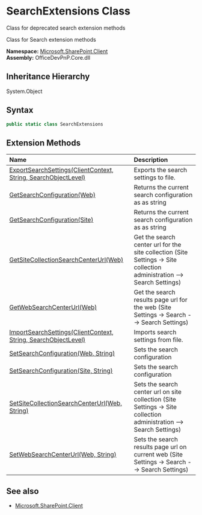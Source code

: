 # SearchExtensions Class
 Class for deprecated search extension methods 

 Class for Search extension methods   

**Namespace:** [Microsoft.SharePoint.Client](Microsoft.SharePoint.Client.md)  
**Assembly:** OfficeDevPnP.Core.dll  
## Inheritance Hierarchy
System.Object  
## Syntax
```C#
public static class SearchExtensions
```
## Extension Methods
|**Name**|**Description**|
|:-----|:-----|
| [ExportSearchSettings(ClientContext, String, SearchObjectLevel)](Microsoft.SharePoint.Client.SearchExtensions.bce58149.md) | Exports the search settings to file.
| [GetSearchConfiguration(Web)](Microsoft.SharePoint.Client.SearchExtensions.774cceac.md) | Returns the current search configuration as as string
| [GetSearchConfiguration(Site)](Microsoft.SharePoint.Client.SearchExtensions.6415fc2a.md) | Returns the current search configuration as as string
| [GetSiteCollectionSearchCenterUrl(Web)](Microsoft.SharePoint.Client.SearchExtensions.4c633a6b.md) | Get the search center url for the site collection (Site Settings -&gt; Site collection administration --&gt; Search Settings)
| [GetWebSearchCenterUrl(Web)](Microsoft.SharePoint.Client.SearchExtensions.917023f3.md) | Get the search results page url for the web (Site Settings -&gt; Search --&gt; Search Settings)
| [ImportSearchSettings(ClientContext, String, SearchObjectLevel)](Microsoft.SharePoint.Client.SearchExtensions.e502cbf7.md) | Imports search settings from file.
| [SetSearchConfiguration(Web, String)](Microsoft.SharePoint.Client.SearchExtensions.794e5e80.md) | Sets the search configuration
| [SetSearchConfiguration(Site, String)](Microsoft.SharePoint.Client.SearchExtensions.78cf98a1.md) | Sets the search configuration
| [SetSiteCollectionSearchCenterUrl(Web, String)](Microsoft.SharePoint.Client.SearchExtensions.5b917b24.md) | Sets the search center url on site collection (Site Settings -&gt; Site collection administration --&gt; Search Settings)
| [SetWebSearchCenterUrl(Web, String)](Microsoft.SharePoint.Client.SearchExtensions.2ed7ef27.md) | Sets the search results page url on current web (Site Settings -&gt; Search --&gt; Search Settings)
## See also
- [Microsoft.SharePoint.Client](Microsoft.SharePoint.Client.md)
